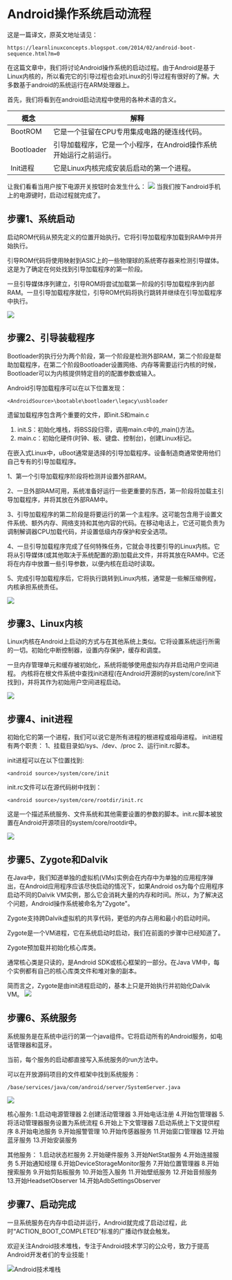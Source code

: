 # Android操作系统启动流程


这是一篇译文，原英文地址请见：
```
https://learnlinuxconcepts.blogspot.com/2014/02/android-boot-sequence.html?m=0
```
在这篇文章中，我们将讨论Android操作系统的启动过程。由于Android是基于Linux内核的，所以看完它的引导过程也会对Linux的引导过程有很好的了解。大多数基于android的系统运行在ARM处理器上。

首先，我们将看到在android启动流程中使用的各种术语的含义。

|概念|解释|
|----|----|
|BootROM|它是一个驻留在CPU专用集成电路的硬连线代码。|
|Bootloader|引导加载程序，它是一个小程序，在Android操作系统开始运行之前运行。|
|Init进程|它是Linux内核完成安装后启动的第一个进程。|

让我们看看当用户按下电源开关按钮时会发生什么：
![](https://github.com/chaozhouzhang/learning-summary/blob/master/Android%20Boot%20Squence.png?raw=true)
当我们按下android手机上的电源键时，启动过程就完成了。

## 步骤1、系统启动

启动ROM代码从预先定义的位置开始执行。它将引导加载程序加载到RAM中并开始执行。

引导ROM代码将使用映射到ASIC上的一些物理球的系统寄存器来检测引导媒体。这是为了确定在何处找到引导加载程序的第一阶段。

一旦引导媒体序列建立，引导ROM将尝试加载第一阶段的引导加载程序到内部RAM。一旦引导加载程序就位，引导ROM代码将执行跳转并继续在引导加载程序中执行。

![](https://github.com/chaozhouzhang/learning-summary/blob/master/Android_boot_1.png?raw=true)
## 步骤2、引导装载程序

Bootloader的执行分为两个阶段，第一个阶段是检测外部RAM，第二个阶段是帮助加载程序，在第二个阶段Bootloader设置网络、内存等需要运行内核的时候，Bootloader可以为内核提供特定目的的配置参数或输入。

Android引导加载程序可以在以下位置发现：
```
<AndroidSource>\bootable\bootloader\legacy\usbloader
```

遗留加载程序包含两个重要的文件，即init.S和main.c
1. init.S：初始化堆栈，将BSS段归零，调用main.c中的_main()方法。
2. main.c：初始化硬件(时钟、板、键盘、控制台)，创建Linux标记。

在嵌入式Linux中，uBoot通常是选择的引导加载程序。设备制造商通常使用他们自己专有的引导加载程序。

1、第一个引导加载程序阶段将检测并设置外部RAM。

2、一旦外部RAM可用，系统准备好运行一些更重要的东西，第一阶段将加载主引导加载程序，并将其放在外部RAM中。

3、引导加载程序的第二阶段是将要运行的第一个主程序。这可能包含用于设置文件系统、额外内存、网络支持和其他内容的代码。在移动电话上，它还可能负责为调制解调器CPU加载代码，并设置低级内存保护和安全选项。

4、一旦引导加载程序完成了任何特殊任务，它就会寻找要引导的Linux内核。它将从引导媒体(或其他取决于系统配置的源)加载此文件，并将其放在RAM中。它还将在内存中放置一些引导参数，以便内核在启动时读取。

5、完成引导加载程序后，它将执行跳转到Linux内核，通常是一些解压缩例程，内核承担系统责任。

![](https://github.com/chaozhouzhang/learning-summary/blob/master/Android_boot_2.png?raw=true)

## 步骤3、Linux内核

Linux内核在Android上启动的方式与在其他系统上类似。它将设置系统运行所需的一切。初始化中断控制器，设置内存保护，缓存和调度。

一旦内存管理单元和缓存被初始化，系统将能够使用虚拟内存并启动用户空间进程。
内核将在根文件系统中查找init进程(在Android开源树的system/core/init下找到)，并将其作为初始用户空间进程启动。

![](https://github.com/chaozhouzhang/learning-summary/blob/master/Android_boot_3.png?raw=true)

## 步骤4、init进程

初始化它的第一个进程，我们可以说它是所有进程的根进程或祖母进程。
init进程有两个职责：
1、挂载目录如/sys、/dev、/proc
2、运行init.rc脚本。



init进程可以在以下位置找到: 
```
<android source>/system/core/init
```
init.rc文件可以在源代码树中找到：
```
<android source>/system/core/rootdir/init.rc
```
这是一个描述系统服务、文件系统和其他需要设置的参数的脚本。init.rc脚本被放置在Android开源项目的system/core/rootdir中。

![](https://github.com/chaozhouzhang/learning-summary/blob/master/Android_boot_4.png?raw=true)

## 步骤5、Zygote和Dalvik

在Java中，我们知道单独的虚拟机(VMs)实例会在内存中为单独的应用程序弹出，在Android应用程序应该尽快启动的情况下，如果Android os为每个应用程序启动不同的Dalvik VM实例，那么它会消耗大量的内存和时间。所以，为了解决这个问题，Android操作系统被命名为"Zygote"。

Zygote支持跨Dalvik虚拟机的共享代码，更低的内存占用和最小的启动时间。

Zygote是一个VM进程，它在系统启动时启动，我们在前面的步骤中已经知道了。

Zygote预加载并初始化核心库类。

通常核心类是只读的，是Android SDK或核心框架的一部分。在Java VM中，每个实例都有自己的核心库类文件和堆对象的副本。

简而言之，Zygote是由init进程启动的，基本上只是开始执行并初始化Dalvik VM。
![](https://github.com/chaozhouzhang/learning-summary/blob/master/Android_boot_5.png?raw=true)

## 步骤6、系统服务

系统服务是在系统中运行的第一个java组件。它将启动所有的Android服务，如电话管理器和蓝牙。

当前，每个服务的启动都直接写入系统服务的run方法中。

可以在开放源码项目的文件框架中找到系统服务：
```
/base/services/java/com/android/server/SystemServer.java
```
![](https://github.com/chaozhouzhang/learning-summary/blob/master/Android_boot_6.png?raw=true)

核心服务:
1.启动电源管理器
2.创建活动管理器
3.开始电话注册
4.开始包管理器
5.将活动管理器服务设置为系统流程
6.开始上下文管理器
7.启动系统上下文提供程序
8.开始电池服务
9.开始报警管理
10.开始传感器服务
11.开始窗口管理器
12.开始蓝牙服务
13.开始安装服务

其他服务：
1.启动状态栏服务
2.开始硬件服务
3.开始NetStat服务
4.开始连接服务
5.开始通知经理
6.开始DeviceStorageMonitor服务
7.开始位置管理器
8.开始搜索服务
9.开始剪贴板服务
10.开始签入服务
11.开始壁纸服务
12.开始音频服务
13.开始HeadsetObserver
14.开始AdbSettingsObserver

## 步骤7、启动完成

一旦系统服务在内存中启动并运行，Android就完成了启动过程，此时“ACTION_BOOT_COMPLETED”标准的广播动作就会触发。


欢迎关注Android技术堆栈，专注于Android技术学习的公众号，致力于提高Android开发者们的专业技能！

![Android技术堆栈](https://mmbiz.qpic.cn/mmbiz_jpg/MADc6NnIysDjTRbKsg6y2G5eqqQkPDiak4V8jqKLmntDgAfFE8LOibxnSdfJESLJEM8ibrN9RGiamib4rYCt3cU08aQ/0?wx_fmt=jpeg)

